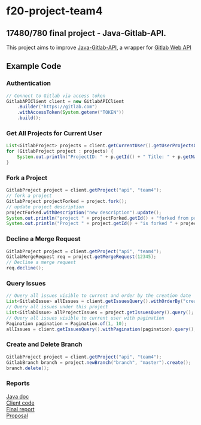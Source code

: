# f20-project-team4

## 17480/780 final project - Java-Gitlab-API.

This project aims to improve [Java-Gitlab-API](https://github.com/timols/java-gitlab-api), a wrapper for [Gitlab Web
 API](https://docs.gitlab.com/ee/api/)
 

## Example Code
### Authentication
```java
// Connect to Gitlab via access token
GitlabAPIClient client = new GitlabAPIClient
    .Builder("https://gitlab.com")
    .withAccessToken(System.getenv("TOKEN"))
    .build();
```

### Get All Projects for Current User
```java
List<GitlabProject> projects = client.getCurrentUser().getUserProjectsQuery().query();
for (GitlabProject project : projects) {
    System.out.println("ProjectID: " + p.getId() + " Title: " + p.getName());
}
```
### Fork a Project
```java
GitlabProject project = client.getProject("api", "team4");
// fork a project
GitlabProject projectForked = project.fork();
// update project description
projectForked.withDescription("new description").update();
System.out.println("project " + projectForked.getId() + "forked from project " + project.getId());
System.out.println("Project " + project.getId() + "is forked " + project.getForksCount() + " times");
```

### Decline a Merge Request
```java
GitlabProject project = client.getProject("api", "team4");
GitlabMergeRequest req = project.getMergeRequest(12345);
// Decline a merge request
req.decline();
```

### Query Issues
```java
// Query all issues visible to current and order by the creation date
List<GitlabIssue> allIssues = client.getIssuesQuery().withOrderBy("created_at").query();
// Query all issues under this project
List<GitlabIssue> allProjectIssues = project.getIssuesQuery().query();
// Query all issues visible to current user with pagination
Pagination pagination = Pagination.of(1, 10);
allIssues = client.getIssuesQuery().withPagination(pagination).query();
```

### Create and Delete Branch
```java
GitlabProject project = client.getProject("api", "team4");
GitlabBranch branch = project.newBranch("branch", "master").create();
branch.delete();
```

### Reports
[Java doc](https://apiteam4.gitlab.io/f20-project-team4) <br />
[Client code](https://github.com/cmu-api-design/f20-project-team4/tree/master/src/example/java/core)  <br />
[Final report](https://docs.google.com/document/d/1Nqpl4rBEIyOsy8u2sGvIxyIZV9nhyBUAdIysCqufRnA/edit)  <br />
[Proposal](https://docs.google.com/document/d/1VdSe0X-w4BV-EYYps5XtZoON-E6No9vJtT9rtb9ipfw/edit)   <br />
